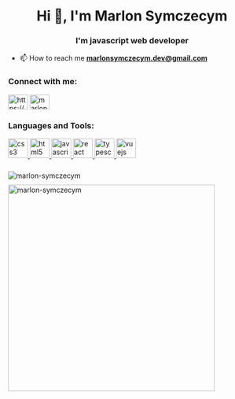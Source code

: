 <h1 align="center">Hi 👋, I'm Marlon Symczecym</h1>
<h3 align="center">I'm javascript web developer</h3>

- 📫 How to reach me **marlonsymczecym.dev@gmail.com**

<p align="left">
<h3 align="left">Connect with me:</h3>
<a href="https://linkedin.com/in/https://www.linkedin.com/in/marlonsymczecym/" target="blank"><img align="center" src="https://cdn.jsdelivr.net/npm/simple-icons@3.0.1/icons/linkedin.svg" alt="https://www.linkedin.com/in/marlonsymczecym/" height="30" width="40" /></a>
<a href="https://fb.com/marlonsymczecym" target="blank"><img align="center" src="https://cdn.jsdelivr.net/npm/simple-icons@3.0.1/icons/facebook.svg" alt="marlonsymczecym" height="30" width="40" /></a>
</p>

<h3 align="left">Languages and Tools:</h3>
<p align="left"> <a href="https://www.w3schools.com/css/" target="_blank"> <img src="https://devicons.github.io/devicon/devicon.git/icons/css3/css3-original-wordmark.svg" alt="css3" width="40" height="40"/> </a> <a href="https://www.w3.org/html/" target="_blank"> <img src="https://devicons.github.io/devicon/devicon.git/icons/html5/html5-original-wordmark.svg" alt="html5" width="40" height="40"/> </a> <a href="https://developer.mozilla.org/en-US/docs/Web/JavaScript" target="_blank"> <img src="https://devicons.github.io/devicon/devicon.git/icons/javascript/javascript-original.svg" alt="javascript" width="40" height="40"/> </a> <a href="https://reactjs.org/" target="_blank"> <img src="https://devicons.github.io/devicon/devicon.git/icons/react/react-original-wordmark.svg" alt="react" width="40" height="40"/> </a> <a href="https://www.typescriptlang.org/" target="_blank"> <img src="https://devicons.github.io/devicon/devicon.git/icons/typescript/typescript-original.svg" alt="typescript" width="40" height="40"/> </a> <a href="https://vuejs.org/" target="_blank"> <img src="https://devicons.github.io/devicon/devicon.git/icons/vuejs/vuejs-original-wordmark.svg" alt="vuejs" width="40" height="40"/> </a> </p>

<p><img style="margin: 10px auto" align="left" src="https://github-readme-stats.vercel.app/api/top-langs/?username=marlon-symczecym&layout=compact" alt="marlon-symczecym" /></p>

<p>&nbsp;<img style="width: 420px;" align="center" src="https://github-readme-stats.vercel.app/api?username=marlon-symczecym&show_icons=true" alt="marlon-symczecym" /></p>
